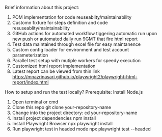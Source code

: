 Brief information about this project:
1. POM implementation for code reuseablity/maintainability
2. Customn fixture for steps definition and code resuseablity/maintainability
3. GitHub actions for automated workflow tiggering automatic run upon new push or automated daily run 9GMT that fire html report
4. Test data maintained through excel file for easy maintanence 
5. Custom config loader for environment and test account parameterization
6. Parallel test setup with mutiple workers for speedy execution
7. Customized html report implementation
8. Latest report can be viewed from thin link https://mnazrinasari.github.io/playwright2/playwright-html-report/index.html

How to setup and run the test locally?
Prerequisite: Install Node.js

1. Open terminal or cmd
2. Clone this repo
   git clone your-repository-name
3. Change into the project directory:
   cd your-repository-name
4. Install project dependencies
   npm install
5. Install Playwright Browser
   npx playwright install
6. Run playwright test in headed mode
   npx playwright test --headed